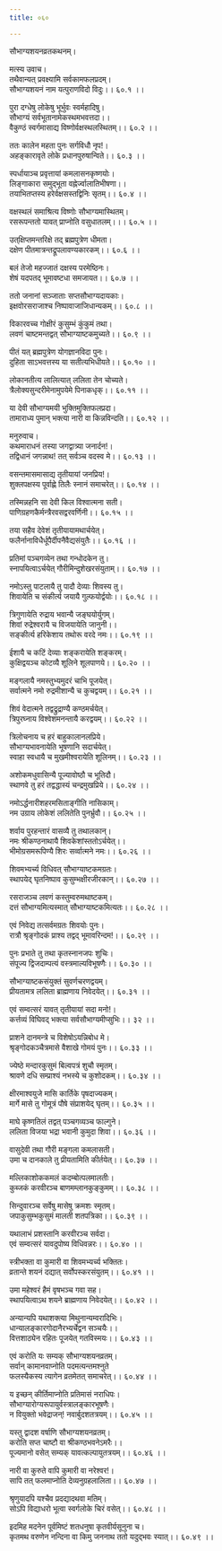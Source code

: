 ```yaml
---
title: ०६०

---
```

   
सौभाग्यशयनव्रतकथनम्।  
  
मत्स्य उवाच।  
तथैवान्यत् प्रवक्ष्यामि सर्वकामफलप्रदम्।  
सौभाग्यशयनं नाम यत्पुराणविदो विदुः।। ६०.१ ।।  
  
पुरा दग्धेषु लोकेषु भूर्भुवः स्वर्महादिषु।  
सौभाग्यं सर्वभूतानामेकस्थमभवत्तदा।।  
वैकुण्ठं स्वर्गमासाद्य विष्णोर्वक्षस्थलस्थितम्।। ६०.२ ।।  
  
ततः कालेन महता पुनः सर्गविधौ नृप!।  
अहङ्कारावृते लोके प्रधानपुरुषान्विते।। ६०.३ ।।  
  
स्पर्धायाञ्च प्रवृत्तायां कमलासनकृष्णयोः।  
लिङ्गाकारा समुद्‌भूता वह्नेर्ज्वालातिभीषणा।।  
तयाभितप्तस्य हरेर्वक्षसस्तद्विनिः सृतम्।। ६०.४ ।।  
  
वक्षस्थलं समाश्रित्य विष्णोः सौभाग्यमास्थितम्।  
रसरूपन्ततो यावत् प्राप्नोति वसुधातलम्।।। ६०.५ ।।  
  
उत्‌क्षिप्तमन्तरिक्षे तद्‌ ब्रह्मपुत्रेण धीमता।  
दक्षेण पीतमात्रन्तद्रूपलावण्यकारकम्।। ६०.६ ।।  
  
बलं तेजो महज्जातं दक्षस्य परमेष्ठिनः।  
शेषं यदपतद्‌ भूमावष्टधा समजायत।। ६०.७ ।।  
  
ततो जनानां सञ्जाताः सप्तसौभाग्यदायकाः।  
इक्षवोरसराजाश्च निष्पावाजाजिधान्यकम्।। ६०.८ ।।  
  
विकारवच्च गोक्षीरं कुसुम्भं कुंकुमं तथा।  
लवणं चाष्टमन्तद्वत् सौभाग्याष्टकमुच्यते।। ६०.९ ।।  
  
पीतं यत् ब्रह्मपुत्रेण योगज्ञानविदा पुनः।  
दुहिता साऽभवत्तस्य या सतीत्यभिधीयते।। ६०.१० ।।  
  
लोकानतीत्य लालित्यात् ललिता तेन चोच्यते।  
त्रैलोक्यसुन्दरीमेनामुपयेमे पिनाकधृक्।। ६०.११ ।।  
  
या देवी सौभाग्यमयी भुक्तिमुक्तिफलप्रदा।  
तामाराध्य पुमान् भक्त्या नारी वा किन्नविन्दति।। ६०.१२ ।।  
  
मनुरुवाच।  
कथमाराधनं तस्या जगद्वात्र्या जनार्दन!।  
तद्विधानं जगन्नाथ! तत् सर्वञ्च वदस्व मे।। ६०.१३ ।।  
  
वसन्तमासमासाद्य तृतीयायां जनप्रिय!।  
शुक्लपक्षस्य पूर्वाह्णे तिलैः स्नानं समाचरेत्।। ६०.१४ ।।  
  
तस्मिन्नहनि सा देवी किल विश्वात्मना सती।  
पाणिग्रहणकैर्मन्त्रैरवसद्वरवर्णिनी।। ६०.१५ ।।  
  
तया सहैव देवेशं तृतीयायामथार्चयेत्।  
फलैर्नानाविधैर्धूपैर्दीपनैवैद्यसंयुतैः।। ६०.१६ ।।  
  
प्रतिमां पञ्चगव्येन तथा गन्धोदकेन तु।  
स्नापयित्वाऽर्चयेत् गौरीमिन्दुशेखरसंयुताम्।। ६०.१७ ।।  
  
नमोऽस्तु पाटलायै तु पादौ देव्याः शिवस्य तु।  
शिवायेति च संकीर्त्य जयायै गुल्फयोर्द्वयोः।। ६०.१८ ।।  
  
त्रिगुणायेति रुद्राय भवान्यै जङ्घयोर्युगम्।  
शिवां रुद्रेश्वरायै च विजयायेति जानुनी।।  
सङ्कीर्त्य हरिकेशाय तथोरू वरदे नमः।। ६०.१९ ।।  
  
ईशायै च कटिं देव्याः शङ्करायेति शङ्करम्।  
कुक्षिद्वयञ्च कोटव्यै शूलिने शूलपाणये।। ६०.२० ।।  
  
मङ्गलायै नमस्तुभ्यमुदरं चाभि पूजयेत्।  
सर्वात्मने नमो रुद्रमीशान्यै च कुचद्वयम्।। ६०.२१ ।।  
  
शिवं वेदात्मने तद्वद्रुद्राण्यै कण्ठमर्चयेत्।  
त्रिपुरघ्नाय विश्वेशमनन्तायै करद्वयम्।। ६०.२२ ।।  
  
त्रिलोचनाय च हरं बाहुकालानलप्रिये।  
सौभाग्यभावनायेति भूषणानि सदार्चयेत्।  
स्वाहा स्वधायै च मुखमीश्वरायेति शूलिनम्।। ६०.२३ ।।  
  
अशोकमधुवासिन्यै पूज्यावोष्ठौ च भूतिदौ।  
स्थाणवे तु हरं तद्वद्धास्यं चन्द्रमुखप्रिये।। ६०.२४ ।।  
  
नमोऽर्द्धनारीशहरमसिताङ्गीति नासिकाम्।  
नम उग्राय लोकेशं ललितेति पुनर्भ्रुवौ।। ६०.२५ ।।  
  
शर्वाय पुरहन्तारं वासव्यै तु तथालकान्।  
नमः श्रीकण्ठनाथायै शिवकेशांस्ततोऽर्चयेत्।।  
भीमोग्रसमरूपिण्यै शिरः सर्व्वात्मने नमः।। ६०.२६ ।।  
  
शिवमभ्यर्च्य विधिवत् सौभाग्याष्टकमग्रतः।  
स्थापयेद् घृतनिष्पाव कुसुम्भक्षीरजीरकान्।। ६०.२७ ।।  
  
रसराजञ्च लवणं कस्तुम्वरुमथाष्टकम्।  
दत्तं सौभाग्यमित्यस्मात् सौभाग्याष्टकमित्यतः।। ६०.२८ ।।  
  
एवं निवेद्य तत्सर्वमग्रतः शिवयोः पुनः।  
रात्रौ श्रृङ्गोदकं प्राश्य तद्वद् भूमावरिन्दम!।। ६०.२९ ।।  
  
पुनः प्रभाते तु तथा कृतस्नानजपः शुचिः।  
संपूज्य द्विजदाम्पत्यं वस्त्रमाल्यविभूषणैः।। ६०.३० ।।  
  
सौभाग्याष्टकसंयुक्तं सुवर्णचरणद्वयम्।  
प्रीयतामत्र ललिता ब्राह्मणाय निवेदयेत्।। ६०.३१ ।।  
  
एवं सम्वत्सरं यावत् तृतीयायां सदा मनो!।  
कर्त्तव्यं विघिवद्‌ भक्त्या सर्वसौभाग्यमीप्सुभिः।। ३२ ।।  
  
प्राशने दानमन्त्रे च विशेषोऽयन्निबोध मे।  
श्रृङ्गोदकञ्चैत्रमासे वैशाखे गोमयं पुनः।। ६०.३३ ।।  
  
ज्येष्ठे मन्दारकुसुमं बिल्वपत्रं शुचौ स्मृतम्।  
श्रावणे दधि सम्प्राश्यं नभस्ये च कुशोदकम्।। ६०.३४ ।।  
  
क्षीरमाश्वयुजे मासि कार्तिके पृषदाज्यकम्।  
मार्गे मासे तु गोमूत्रं पौषे संप्राशयेद्‌ घृतम्।। ६०.३५ ।।  
  
माघे कृष्णतिलं तद्वत् पञ्चगव्यञ्च फाल्गुने।  
ललिता विजया भद्रा भवानी कुमुदा शिवा।। ६०.३६ ।।  
  
वासुदेवी तथा गौरी मङ्गला कमलासती।  
उमा च दानकाले तु प्रीयतामिति कीर्तयेत्।। ६०.३७ ।।  
  
मल्लिकाशोककमलं कदम्बोत्पलमालतीः।  
कुब्जकं करवीरञ्च बाणमम्लानकुङ्कुमम्।। ६०.३८ ।।  
  
सिन्दुवारञ्च सर्वेषु मासेषु क्रमशः स्मृतम्।  
जपाकुसुम्भकुसुमं मालती शतपत्रिका।। ६०.३९ ।।  
  
यथालाभं प्रशस्तानि करवीरञ्च सर्वदा।  
एवं सम्वत्सरं यावदुपोष्य विधिवन्नरः।। ६०.४० ।।  
  
स्त्रीभक्ता वा कुमारी वा शिवमभ्यर्च्य भक्तितः।  
व्रतान्ते शयनं दद्यात् सर्वोपस्करसंयुतम्।। ६०.४१ ।।  
  
उमा महेश्वरं हैमं वृषभञ्च गवा सह।  
स्थापयित्वाऽथ शयने ब्राह्मणाय निवेदयेत्।। ६०.४२ ।।  
  
अन्यान्यपि यथाशक्त्या मिथुनान्यम्वरादिभिः।  
धान्यालङ्कारगोदानैरभ्यर्चेद्वन सञ्चयैः।।  
वित्तशाठ्येन रहितः पूजयेत् गतविस्मयः।। ६०.४३ ।।  
  
एवं करोति यः सम्यक् सौभाग्यशयनव्रतम्।  
सर्वान् कामानवाप्नोति पदमत्यन्तमश्नुते  
फलस्यैकस्य त्यागेन व्रतमेतत् समाचरेत्।। ६०.४४ ।।  
  
य इच्छन् कीर्तिमाप्नोति प्रतिमासं नराधिपः।  
सौभाग्यारोग्यरूपायुर्वस्त्रालङ्कारभूषणैः।  
न वियुक्तो भवेद्राजन्! नवार्बुदशतत्रयम्।। ६०.४५ ।।  
  
यस्तु द्वादश वर्षाणि सौभाग्यशयनव्रतम्।  
करोति सप्त चाष्टौ वा श्रीकण्ठभवनेऽमरैः।।  
पूज्यमानो वसेत् सम्यक् यावत्कल्पायुतत्रयम्।। ६०.४६ ।।  
  
नारी वा कुरुते वापि कुमारी वा नरेश्वर!।  
सापि तत्‌ फलमाप्नोति देव्यनुग्रहलालिता।। ६०.४७ ।।  
  
श्रृणुयादपि यश्चैव प्रदद्यादथवा मतिम्।  
सोऽपि विद्याधरो भूत्वा स्वर्गलोके चिरं वसेत्।। ६०.४८ ।।  
  
इदमिह मदनेन पूर्वमिष्टं शतधनुषा कृतवीर्यसूनुना च।  
कृतमथ वरुणेन नन्दिना वा किमु जननाथ ततो यदुद्भवः स्यात्।। ६०.४९ ।।